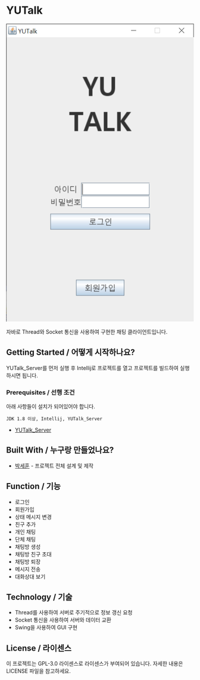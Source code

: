 # YUTalk

![](header.png)

자바로 Thread와 Socket 통신을 사용하여 구현한 채팅 클라이언트입니다.

## Getting Started / 어떻게 시작하나요?

YUTalk_Server를 먼저 실행 후 Intellij로 프로젝트를 열고 프로젝트를 빌드하여 실행하시면 됩니다.

### Prerequisites / 선행 조건

아래 사항들이 설치가 되어있어야 합니다.

```
JDK 1.8 이상, Intellij, YUTalk_Server
```
+ [YUTalk_Server](https://github.com/psh3253/yutalk_server)

## Built With / 누구랑 만들었나요?

* [박세훈](https://github.com/psh3253) - 프로젝트 전체 설계 및 제작

## Function / 기능
+ 로그인
+ 회원가입
+ 상태 메시지 변경
+ 친구 추가
+ 개인 채팅
+ 단체 채팅
+ 채팅방 생성
+ 채팅방 친구 초대
+ 채팅방 퇴장
+ 메시지 전송
+ 대화상대 보기

## Technology / 기술

+ Thread를 사용하여 서버로 주기적으로 정보 갱신 요청
+ Socket 통신을 사용하여 서버와 데이터 교환
+ Swing을 사용하여 GUI 구현

## License / 라이센스

이 프로젝트는 GPL-3.0 라이센스로 라이센스가 부여되어 있습니다. 자세한 내용은 LICENSE 파일을 참고하세요.
